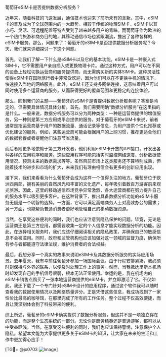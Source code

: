 葡萄牙eSIM卡是否提供数据分析服务？

近年来，随着科技的飞速发展，通信技术也迎来了前所未有的革新。其中，eSIM卡的普及成为了全球范围内的一大趋势。相较于传统的物理SIM卡，eSIM卡以其小巧、灵活、可远程配置等特点受到了越来越多用户的青睐。而葡萄牙作为欧洲的一个热门旅游和商务目的地，其移动通信市场也紧跟潮流，推出了各种各样的eSIM卡服务。那么，问题来了：葡萄牙的eSIM卡是否提供数据分析服务呢？今天，我们就来详细探讨一下这个问题。

首先，让我们了解一下什么是eSIM卡以及它的基本功能。eSIM卡是一种嵌入式SIM卡，它不需要用户亲自插入或更换物理卡片。通过这种方式，用户可以在不同的设备上轻松切换运营商和服务提供商，而无需购买新的实体SIM卡。这种灵活性使得eSIM卡在国际旅行者中非常受欢迎，因为他们可以在不更换手机的情况下，快速接入当地的网络服务。此外，eSIM卡还支持多网络连接，这意味着用户可以同时使用多个运营商的服务，从而获得更好的覆盖范围和更稳定的连接体验。

那么，回到我们的主题——葡萄牙的eSIM卡是否提供数据分析服务呢？答案是肯定的，但需要具体情况具体分析。首先，我们需要明确“数据分析服务”在这里指的是什么。一般来说，数据分析服务可以分为两种类型：一种是运营商提供的增值服务，另一种则是第三方应用或平台提供的服务。对于葡萄牙的eSIM卡来说，前者通常是指运营商基于用户的数据流量、通话记录等信息，为用户提供个性化推荐或优化建议的服务。例如，某些运营商可能会根据用户的上网习惯，推荐更适合他们的数据套餐或者提醒他们注意节省流量。

而后者则更多地依赖于第三方开发者，他们利用eSIM卡开放的API接口，开发出各种各样的应用程序和服务。这些应用程序可能包括实时监控网络速度、分析数据使用情况、预测未来的数据需求等等。虽然目前市场上这类服务还不算特别成熟，但随着技术的进步和市场的扩大，未来我们有理由相信会有更多的创新应用出现。

接下来，我们来看看为什么葡萄牙会成为这样一个值得关注的地方。葡萄牙位于欧洲西南部，拥有美丽的自然风光和丰富的文化遗产，每年吸引着数百万游客前来观光旅游。因此，这里的移动通信市场竞争异常激烈，各大运营商都在努力提升自己的服务水平以吸引更多客户。在这种背景下，推出具备数据分析功能的eSIM卡服务无疑是一个明智的选择。一方面，它可以满足高端商务人士对高效办公的需求；另一方面，也能帮助普通消费者更好地管理自己的移动数据资源。

当然，在享受这些便利的同时，我们也应该注意到隐私保护的问题。毕竟，无论是运营商还是第三方应用，都需要收集一定的个人信息才能实现数据分析的功能。因此，在选择相关服务时，我们应该仔细阅读相关的隐私政策，并确保自己的敏感信息不会被滥用。同时，政府和监管机构也应该加强对这一领域的监督力度，确保所有参与者都能遵守法律法规，维护消费者的合法权益。

最后，我想分享一个真实的故事来说明eSIM卡及其数据分析服务的实际应用场景。去年夏天，我有幸前往葡萄牙参加一场国际会议。由于行程安排紧凑，我必须时刻保持与外界的联系，以便及时处理工作上的事务。然而，当我抵达里斯本机场时却发现自己的手机信号很弱，根本无法正常使用。幸运的是，我在机场内的eSIM卡销售点购买了一张本地运营商提供的eSIM卡，并立即激活了它。不仅如此，我还下载了一个专门针对eSIM卡设计的应用程序，通过这个软件我可以随时查看我的数据使用情况以及网络质量评分。正是凭借这些信息，我成功找到了一家性价比最高的咖啡馆，在那里完成了所有的工作任务。整个过程不仅高效便捷，而且让我深刻体会到了科技带来的便利。

综上所述，葡萄牙的eSIM卡确实提供了数据分析服务，但这并不是一项独立存在的功能，而是整个生态系统的一部分。无论你是商务精英还是普通游客，都可以从中受益匪浅。当然，在享受这些便利的同时，我们也应该保持警惕，注意保护个人隐私。希望本文能为大家提供更多关于eSIM卡的知识，让大家在未来的生活和工作中更加得心应手！

[TG💪+ @jx0703 ![Image](https://github.com/user-attachments/assets/dbca1d08-cadb-493c-b0ec-ad6f7a83f270)]